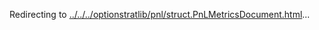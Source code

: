 Redirecting to
[../../../optionstratlib/pnl/struct.PnLMetricsDocument.html](../../../optionstratlib/pnl/struct.PnLMetricsDocument.html)\...
